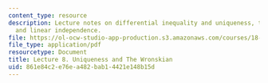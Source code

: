 ```yaml
---
content_type: resource
description: Lecture notes on differential inequality and uniqueness, the Wronskian,
  and linear independence.
file: https://ol-ocw-studio-app-production.s3.amazonaws.com/courses/18-034-honors-differential-equations-spring-2009/861e84c2e76ea482bab14421e148b15d_MIT18_034s09_lec08.pdf
file_type: application/pdf
resourcetype: Document
title: Lecture 8. Uniqueness and The Wronskian
uid: 861e84c2-e76e-a482-bab1-4421e148b15d
---
```

